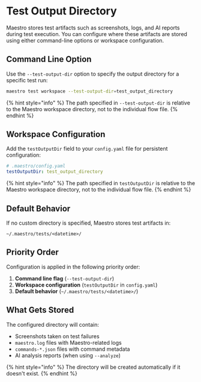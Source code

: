 # Test Output Directory

Maestro stores test artifacts such as screenshots, logs, and AI reports during test execution. You can configure where these artifacts are stored using either command-line options or workspace configuration.

## Command Line Option

Use the `--test-output-dir` option to specify the output directory for a specific test run:

```bash
maestro test workspace --test-output-dir=test_output_directory
```

{% hint style="info" %}
The path specified in `--test-output-dir` is relative to the Maestro workspace directory, not to the individual flow file.
{% endhint %}

## Workspace Configuration

Add the `testOutputDir` field to your `config.yaml` file for persistent configuration:

```yaml
# .maestro/config.yaml
testOutputDir: test_output_directory
```

{% hint style="info" %}
The path specified in `testOutputDir` is relative to the Maestro workspace directory, not to the individual flow file.
{% endhint %}

## Default Behavior

If no custom directory is specified, Maestro stores test artifacts in:

```
~/.maestro/tests/<datetime>/
```

## Priority Order

Configuration is applied in the following priority order:

1. **Command line flag** (`--test-output-dir`)
2. **Workspace configuration** (`testOutputDir` in `config.yaml`)
3. **Default behavior** (`~/.maestro/tests/<datetime>/`)

## What Gets Stored

The configured directory will contain:

- Screenshots taken on test failures
- `maestro.log` files with Maestro-related logs
- `commands-*.json` files with command metadata
- AI analysis reports (when using `--analyze`)

{% hint style="info" %}
The directory will be created automatically if it doesn't exist.
{% endhint %}
